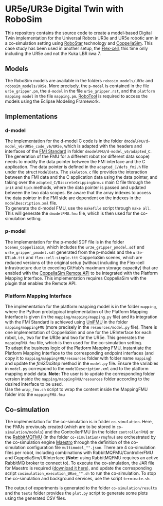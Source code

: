 # UR5e/UR3e Digital Twin with RoboSim

This repository contains the source code to create a model-based Digital Twin implementation for the Universal Robots UR3e and UR5e robotic arm in a co-simulation setting using [RoboStar](https://github.com/UoY-RoboStar) technology and [CoppeliaSim](https://github.com/CoppeliaRobotics). This case study has been used in another setup, the [Flex-cell](https://github.com/INTO-CPS-Association/DTaaS-examples/tree/main/digital_twins/flex-cell), this time only including the UR5e and not the Kuka LBR iiwa 7.

## Models
The RoboSim models are available in the folders ```robosim_models/UR3e``` and ```robosim_models/UR5e```. More precisely, the ```p-model``` is contained in the file ```ur5e_gripper.pm```, the ```d-model``` in the file ```ur5e_gripper.rst```, and the ```platform mapping model``` in the file ```mapping.pm```. [RoboTool](https://robostar.cs.york.ac.uk/robotool/) is required to access the models using the Eclipse Modeling Framework.

## Implementations

### d-model
The implementation for the d-model C code is in the folder ```dmodelFMU/d-model_v6/UR5e_code_v6/UR5e```, which is adapted with the headers and interfaces of the [FMI Standard](https://github.com/modelica/fmi-standard) in folder ```dmodelFMU/d-model_v6/adapted_C```.  
The generation of the FMU for a different robot (or different data scope) needs to modify the data pointer between the FMI interface and the C application. The data pointer is defined in the ```adapted_C/defs_fmi.h``` file under the struct ```ModelData```.
The ```skeleton.c``` file provides the interaction between the FMI data and the C application data using the data pointer, and taking over the ```adapted_C/DiscreteGrippingArm.c``` main C file through the ```init``` and ```tick``` methods, where the data pointer is passed and updated between the two data scopes. Be aware that the array indexes to access the data pointer in the FMI side are dependent on the indexes in the ```modelDescription.xml``` file.  
To generate the d-model FMU, use the ```makefile``` script through ```make all```. This will generate the ```dmodelFMU.fmu``` file, which is then used for the co-simulation setting.

### p-model
The implementation for the p-model SDF file is in the folder ```Scenes_CoppeliaSim```, which includes the ```ur3e_gripper_pmodel.sdf``` and ```ur5e_gripper_pmodel.sdf``` generated from the p-models and the ```ur3e-DTLab.ttt``` and ```flex-cell-simple.ttt``` CoppeliaSim scenes, which are reduced versions of the original setup (without including the Flex-cell infrastructure due to exceding GitHub's maximum storage capacity) that are enabled with the [CoppeliaSim Remote API](https://manual.coppeliarobotics.com/en/remoteApiOverview.htm) to be integrated with the Platform Mapping Interface.
This implementation requires CoppeliaSim with the plugin that enables the Remote API.

### Platform Mapping Interface
The implementation for the platform mapping model is in the folder ```mapping```, where the Python prototypical implementation of the Platform Mapping Interface is given (in the ```mapping/mapping/mapping.py``` file) and its integration with the FMI Standard is achieved using [UniFMU](https://github.com/INTO-CPS-Association/unifmu) in the folder ```mapping/mappingFMU``` (more precisely in the ```resources/model.py``` file).  There is one implementation of CoppeliaSim and one for the URInterface for each robot, i.e., two for the UR3e and two for the UR5e.
This generates the ```mappingFMU.fmu``` file, which is then used for the co-simulation setting.  
To adapt the business logic of the Platform Mapping FMU, instantiate the Platform Mapping Interface to the corresponding endpoint interfaces (and copy it to ```mapping/mappingFMU/resources``` folder with folder name ```mapping```) and update the _fmi2DoStep_ method in the ```model.py``` file. Ensure the variables in ```model.py``` correspond to the ```modelDescription.xml``` and to the platform mapping model data.
**Note:** The user is to update the corresponding folder version inside the ```mapping/mappingFMU/resources``` folder according to the desired interface to be used.  
Use the ```wrap_fmu.sh``` script to wrap the content inside the MappingFMU folder into the ```mappingFMU.fmu```

## Co-simulation
The implementation for the co-simulation is in folder ```co-simulation```. Here, the FMUs previously created (which are to be stored in ```co-simulation/models```) and the ControllerFMU (in the folder ```controllerFMU```) or the [RabbitMQFMU](https://github.com/INTO-CPS-Association/fmu-rabbitmq) (in the folder ```co-simulation/rmqfmu```) are orchestrated by the co-simulation engine [Maestro](https://github.com/INTO-CPS-Association/maestro) through the definition of the co-simulation configuration file ```multimodel_"".json```. There are 4 co-simulation files per robot, including combinations with RabbitMQFMU/ControllerFMU and CoppeliaSim/URInterface (**Note:** using RabbitMQFMU requires an active RabbitMQ broker to connect to).
To execute the co-simulation, the JAR file for Maestro is required ([download it here](https://github.com/INTO-CPS-Association/maestro/releases/latest)), and update the corresponding script ```cosimulation_execution_URxe_"".sh``` to run the co-simulation.
To stop the co-simulation and background services, use the script ```terminate.sh```.

The output of experiments is generated to the folder ```co-simulation/results``` and the ```tests``` folder provides the ```plot.py``` script to generate some plots using the generated CSV files.
